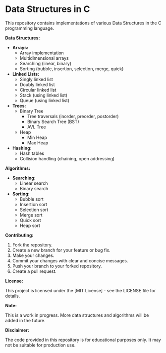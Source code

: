 # Data Structures in C

This repository contains implementations of various Data Structures in the C programming language. 

**Data Structures:**

* **Arrays:**
    * Array implementation
    * Multidimensional arrays
    * Searching (linear, binary)
    * Sorting (bubble, insertion, selection, merge, quick)
* **Linked Lists:**
    * Singly linked list
    * Doubly linked list
    * Circular linked list
    * Stack (using linked list)
    * Queue (using linked list)
* **Trees:**
    * Binary Tree
        * Tree traversals (inorder, preorder, postorder)
        * Binary Search Tree (BST)
        * AVL Tree
    * Heap
        * Min Heap
        * Max Heap
* **Hashing:**
    * Hash tables
    * Collision handling (chaining, open addressing)

**Algorithms:**

* **Searching:**
    * Linear search
    * Binary search
* **Sorting:**
    * Bubble sort
    * Insertion sort
    * Selection sort
    * Merge sort
    * Quick sort
    * Heap sort

**Contributing:**

1. Fork the repository.
2. Create a new branch for your feature or bug fix.
3. Make your changes.
4. Commit your changes with clear and concise messages.
5. Push your branch to your forked repository.
6. Create a pull request.

**License:**

This project is licensed under the [MIT License] - see the LICENSE file for details.

**Note:**

This is a work in progress. More data structures and algorithms will be added in the future.

**Disclaimer:**

The code provided in this repository is for educational purposes only. It may not be suitable for production use.
